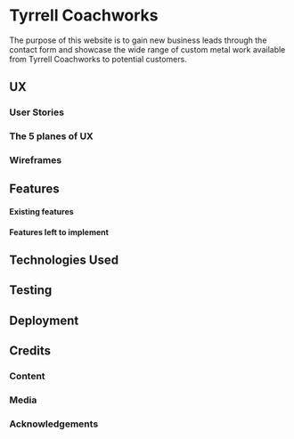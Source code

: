 # Tyrrell Coachworks
The purpose of this website is to gain new business leads through the contact form and showcase the wide range of custom metal work available from Tyrrell Coachworks to potential customers.

## UX
### User Stories
### The 5 planes of UX
### Wireframes

## Features
#### Existing features 
#### Features left to implement 

## Technologies Used

## Testing

## Deployment

## Credits
### Content
### Media
### Acknowledgements
